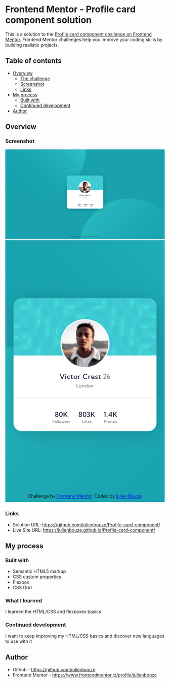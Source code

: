 # Frontend Mentor - Profile card component solution

This is a solution to the [Profile card component challenge on Frontend Mentor](https://www.frontendmentor.io/challenges/profile-card-component-cfArpWshJ). Frontend Mentor challenges help you improve your coding skills by building realistic projects. 

## Table of contents

- [Overview](#overview)
  - [The challenge](#the-challenge)
  - [Screenshot](#screenshot)
  - [Links](#links)
- [My process](#my-process)
  - [Built with](#built-with)
  - [Continued development](#continued-development)
- [Author](#author)

## Overview

### Screenshot

![](./screenshots/pcc1.png)
![](./screenshots/pcc2.jpg)



### Links

- Solution URL: https://github.com/julienbouze/Profile-card-component/
- Live Site URL: https://julienbouze.github.io/Profile-card-component/

## My process

### Built with

- Semantic HTML5 markup
- CSS custom properties
- Flexbox
- CSS Grid

### What I learned

I learned the HTML/CSS and flexboxes basics

### Continued development

I want to keep improving my HTML/CSS basics and discover new languages to use with it

## Author

- Github - https://github.com/julienbouze
- Frontend Mentor - https://www.frontendmentor.io/profile/julienbouze